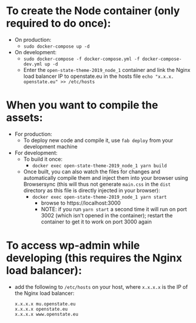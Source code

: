 # To create the Node container (only required to do once):
- On production:
    - `sudo docker-compose up -d`
- On development:
    - `sudo docker-compose -f docker-compose.yml -f docker-compose-dev.yml up -d`
    - Enter the `open-state-theme-2019_node_1` container and link the Nginx load balancer IP to openstate.eu in the hosts file
        `echo "x.x.x. openstate.eu" >> /etc/hosts`

# When you want to compile the assets:
- For production:
    - To deploy new code and compile it, use `fab deploy` from your development machine
- For development:
    - To build it once:
        - `docker exec open-state-theme-2019_node_1 yarn build`
    - Once built, you can also watch the files for changes and automatically compile them and inject them into your browser using Browsersync (this will thus not generate `main.css` in the `dist` directory as this file is directly injected in your browser):
        - `docker exec open-state-theme-2019_node_1 yarn start`
            - browse to https://localhost:3000
            - NOTE: if you run `yarn start` a second time it will run on port 3002 (which isn't opened in the container); restart the container to get it to work on port 3000 again

# To access wp-admin while developing (this requires the Nginx load balancer):
- add the following to `/etc/hosts` on your host, where `x.x.x.x` is the IP of the Nginx load balancer:
    ```
    x.x.x.x mu.openstate.eu
    x.x.x.x openstate.eu
    x.x.x.x www.openstate.eu
    ```
